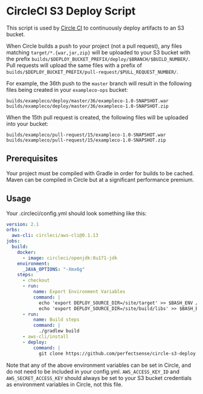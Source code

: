# CircleCI S3 Deploy Script

This script is used by [Circle CI](https://circleci.com/) to continuously deploy artifacts to an S3 bucket.

When Circle builds a push to your project (not a pull request), any files matching `target/*.{war,jar,zip}` will be uploaded to your S3 bucket with the prefix `builds/$DEPLOY_BUCKET_PREFIX/deploy/$BRANCH/$BUILD_NUMBER/`. Pull requests will upload the same files with a prefix of `builds/$DEPLOY_BUCKET_PREFIX/pull-request/$PULL_REQUEST_NUMBER/`.

For example, the 36th push to the `master` branch will result in the following files being created in your `exampleco-ops` bucket:

```
builds/exampleco/deploy/master/36/exampleco-1.0-SNAPSHOT.war
builds/exampleco/deploy/master/36/exampleco-1.0-SNAPSHOT.zip
```

When the 15th pull request is created, the following files will be uploaded into your bucket:
```
builds/exampleco/pull-request/15/exampleco-1.0-SNAPSHOT.war
builds/exampleco/pull-request/15/exampleco-1.0-SNAPSHOT.zip
```

## Prerequisites

Your project must be compiled with Gradle in order for builds to be cached. Maven can be compiled 
in Circle but at a significant performance premium.

## Usage

Your .circleci/config.yml should look something like this:

```yaml
version: 2.1
orbs:
  aws-cli: circleci/aws-cli@0.1.13
jobs:
  build:
    docker:
      - image: circleci/openjdk:8u171-jdk
    environment:
      _JAVA_OPTIONS: "-Xmx6g"
    steps:
      - checkout
      - run:
          name: Export Environment Variables
          command: |
            echo 'export DEPLOY_SOURCE_DIR=/site/target' >> $BASH_ENV //maven
            echo 'export DEPLOY_SOURCE_DIR=/site/build/libs' >> $BASH_ENV //gradle            
      - run:
          name: Build steps
          command: |
            ./gradlew build
      - aws-cli/install
      - deploy:
          command: |
            git clone https://github.com/perfectsense/circle-s3-deploy.git && ./circle-s3-deploy/deploy.sh
```

Note that any of the above environment variables can be set in Circle, and do not need to be included in your config.yml. `AWS_ACCESS_KEY_ID` and `AWS_SECRET_ACCESS_KEY` should always be set to your S3 bucket credentials as environment variables in Circle, not this file.
